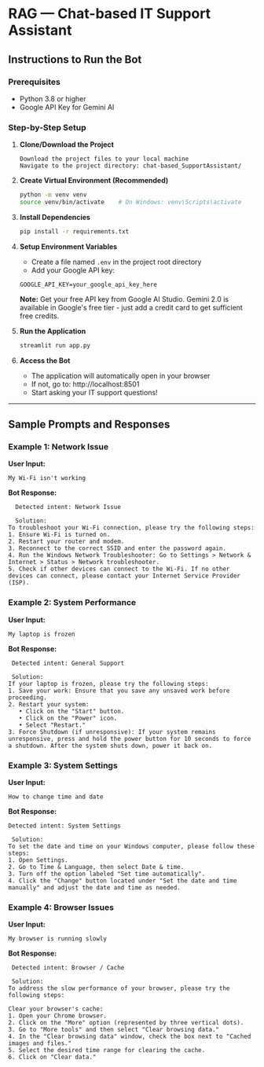 #  RAG — Chat-based IT Support Assistant

##  Instructions to Run the Bot

### Prerequisites
- Python 3.8 or higher
- Google API Key for Gemini AI

### Step-by-Step Setup

1. **Clone/Download the Project**
   ```
   Download the project files to your local machine
   Navigate to the project directory: chat-based_SupportAssistant/
   ```

2. **Create Virtual Environment (Recommended)**
   ```bash
   python -m venv venv
   source venv/bin/activate    # On Windows: venv\Scripts\activate
   ```

3. **Install Dependencies**
   ```bash
   pip install -r requirements.txt
   ```

4. **Setup Environment Variables**
   - Create a file named `.env` in the project root directory
   - Add your Google API key:
   ```
   GOOGLE_API_KEY=your_google_api_key_here
   ```
   
   **Note:** Get your free API key from Google AI Studio. Gemini 2.0 is available in Google's free tier - just add a credit card to get sufficient free credits.

5. **Run the Application**
   ```bash
   streamlit run app.py
   ```

6. **Access the Bot**
   - The application will automatically open in your browser
   - If not, go to: http://localhost:8501
   - Start asking your IT support questions!

---

##  Sample Prompts and Responses

### Example 1: Network Issue
**User Input:**
```
My Wi-Fi isn't working
```

**Bot Response:**
```
  Detected intent: Network Issue

  Solution:
To troubleshoot your Wi-Fi connection, please try the following steps:
1. Ensure Wi-Fi is turned on.
2. Restart your router and modem.
3. Reconnect to the correct SSID and enter the password again.
4. Run the Windows Network Troubleshooter: Go to Settings > Network & Internet > Status > Network troubleshooter.
5. Check if other devices can connect to the Wi-Fi. If no other devices can connect, please contact your Internet Service Provider (ISP).
```

### Example 2: System Performance
**User Input:**
```
My laptop is frozen
```

**Bot Response:**
```
 Detected intent: General Support

 Solution:
If your laptop is frozen, please try the following steps:
1. Save your work: Ensure that you save any unsaved work before proceeding.
2. Restart your system:
   • Click on the "Start" button.
   • Click on the "Power" icon.
   • Select "Restart."
3. Force Shutdown (if unresponsive): If your system remains unresponsive, press and hold the power button for 10 seconds to force a shutdown. After the system shuts down, power it back on.
```

### Example 3: System Settings
**User Input:**
```
How to change time and date
```

**Bot Response:**
```
Detected intent: System Settings

 Solution:
To set the date and time on your Windows computer, please follow these steps:
1. Open Settings.
2. Go to Time & Language, then select Date & time.
3. Turn off the option labeled "Set time automatically".
4. Click the "Change" button located under "Set the date and time manually" and adjust the date and time as needed.
```

### Example 4: Browser Issues
**User Input:**
```
My browser is running slowly
```

**Bot Response:**
```
 Detected intent: Browser / Cache

 Solution:
To address the slow performance of your browser, please try the following steps:

Clear your browser's cache:
1. Open your Chrome browser.
2. Click on the "More" option (represented by three vertical dots).
3. Go to "More tools" and then select "Clear browsing data."
4. In the "Clear browsing data" window, check the box next to "Cached images and files."
5. Select the desired time range for clearing the cache.
6. Click on "Clear data."
```
